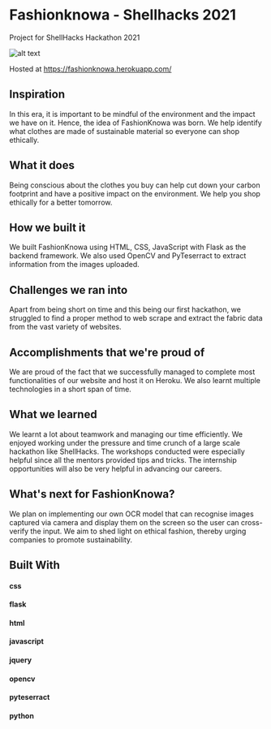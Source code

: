 # Fashionknowa - Shellhacks 2021
Project for ShellHacks Hackathon 2021

![alt text](https://github.com/aditirao7/shellhacks/blob/main/shellhacks/static/img/favicon.png)

Hosted at https://fashionknowa.herokuapp.com/

## Inspiration
In this era, it is important to be mindful of the environment and the impact we have on it. Hence, the idea of FashionKnowa was born. We help identify what clothes are made of sustainable material so everyone can shop ethically.


## What it does
Being conscious about the clothes you buy can help cut down your carbon footprint and have a positive impact on the environment. We help you shop ethically for a better tomorrow.

## How we built it
We built FashionKnowa using HTML, CSS, JavaScript with Flask as the backend framework. We also used OpenCV and PyTeserract to extract information from the images uploaded.

## Challenges we ran into
Apart from being short on time and this being our first hackathon, we struggled to find a proper method to web scrape and extract the fabric data from the vast variety of websites.

## Accomplishments that we're proud of
We are proud of the fact that we successfully managed to complete most functionalities of our website and host it on Heroku. We also learnt multiple technologies in a short span of time.

## What we learned
We learnt a lot about teamwork and managing our time efficiently. We enjoyed working under the pressure and time crunch of a large scale hackathon like ShellHacks. The workshops conducted were especially helpful since all the mentors provided tips and tricks. The internship opportunities will also be very helpful in advancing our careers.

## What's next for FashionKnowa?
We plan on implementing our own OCR model that can recognise images captured via camera and display them on the screen so the user can cross-verify the input. We aim to shed light on ethical fashion, thereby urging companies to promote sustainability.

## Built With
#### css
#### flask
#### html
#### javascript
#### jquery
#### opencv
#### pyteserract
#### python
